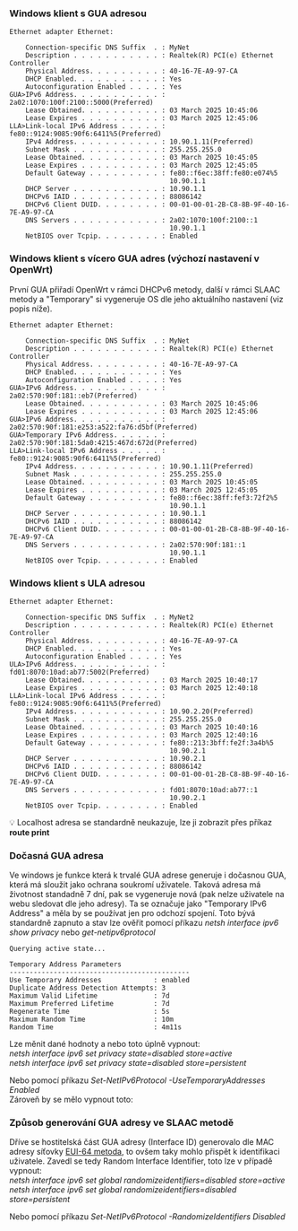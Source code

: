 ### Windows klient s GUA adresou
```console
Ethernet adapter Ethernet:  

    Connection-specific DNS Suffix  . : MyNet  
    Description . . . . . . . . . . . : Realtek(R) PCI(e) Ethernet Controller  
    Physical Address. . . . . . . . . : 40-16-7E-A9-97-CA  
    DHCP Enabled. . . . . . . . . . . : Yes  
    Autoconfiguration Enabled . . . . : Yes  
GUA>IPv6 Address. . . . . . . . . . . : 2a02:1070:100f:2100::5000(Preferred)  
    Lease Obtained. . . . . . . . . . : 03 March 2025 10:45:06  
    Lease Expires . . . . . . . . . . : 03 March 2025 12:45:06  
LLA>Link-local IPv6 Address . . . . . : fe80::9124:9085:90f6:6411%5(Preferred)  
    IPv4 Address. . . . . . . . . . . : 10.90.1.11(Preferred)  
    Subnet Mask . . . . . . . . . . . : 255.255.255.0  
    Lease Obtained. . . . . . . . . . : 03 March 2025 10:45:05  
    Lease Expires . . . . . . . . . . : 03 March 2025 12:45:05  
    Default Gateway . . . . . . . . . : fe80::f6ec:38ff:fe80:e074%5  
                                        10.90.1.1  
    DHCP Server . . . . . . . . . . . : 10.90.1.1  
    DHCPv6 IAID . . . . . . . . . . . : 88086142  
    DHCPv6 Client DUID. . . . . . . . : 00-01-00-01-2B-C8-8B-9F-40-16-7E-A9-97-CA  
    DNS Servers . . . . . . . . . . . : 2a02:1070:100f:2100::1  
                                        10.90.1.1  
    NetBIOS over Tcpip. . . . . . . . : Enabled  
```
### Windows klient s vícero GUA adres (výchozí nastavení v OpenWrt)  
První GUA přiřadí OpenWrt v rámci DHCPv6 metody, další v rámci SLAAC metody a "Temporary" si vygeneruje OS dle jeho aktuálního nastavení (viz popis níže).  
```console
Ethernet adapter Ethernet:  

    Connection-specific DNS Suffix  . : MyNet  
    Description . . . . . . . . . . . : Realtek(R) PCI(e) Ethernet Controller  
    Physical Address. . . . . . . . . : 40-16-7E-A9-97-CA  
    DHCP Enabled. . . . . . . . . . . : Yes  
    Autoconfiguration Enabled . . . . : Yes  
GUA>IPv6 Address. . . . . . . . . . . : 2a02:570:90f:181::eb7(Preferred)
    Lease Obtained. . . . . . . . . . : 03 March 2025 10:45:06  
    Lease Expires . . . . . . . . . . : 03 March 2025 12:45:06  
GUA>IPv6 Address. . . . . . . . . . . : 2a02:570:90f:181:e253:a522:fa76:d5bf(Preferred)
GUA>Temporary IPv6 Address. . . . . . : 2a02:570:90f:181:5da0:4215:467d:672d(Preferred)
LLA>Link-local IPv6 Address . . . . . : fe80::9124:9085:90f6:6411%5(Preferred)
    IPv4 Address. . . . . . . . . . . : 10.90.1.11(Preferred)  
    Subnet Mask . . . . . . . . . . . : 255.255.255.0  
    Lease Obtained. . . . . . . . . . : 03 March 2025 10:45:05  
    Lease Expires . . . . . . . . . . : 03 March 2025 12:45:05  
    Default Gateway . . . . . . . . . : fe80::f6ec:38ff:fef3:72f2%5 
                                        10.90.1.1  
    DHCP Server . . . . . . . . . . . : 10.90.1.1  
    DHCPv6 IAID . . . . . . . . . . . : 88086142  
    DHCPv6 Client DUID. . . . . . . . : 00-01-00-01-2B-C8-8B-9F-40-16-7E-A9-97-CA  
    DNS Servers . . . . . . . . . . . : 2a02:570:90f:181::1
                                        10.90.1.1  
    NetBIOS over Tcpip. . . . . . . . : Enabled  
```
### Windows klient s ULA adresou
```console
Ethernet adapter Ethernet:  

    Connection-specific DNS Suffix  . : MyNet2  
    Description . . . . . . . . . . . : Realtek(R) PCI(e) Ethernet Controller  
    Physical Address. . . . . . . . . : 40-16-7E-A9-97-CA  
    DHCP Enabled. . . . . . . . . . . : Yes  
    Autoconfiguration Enabled . . . . : Yes  
ULA>IPv6 Address. . . . . . . . . . . : fd01:8070:10ad:ab77:5002(Preferred)  
    Lease Obtained. . . . . . . . . . : 03 March 2025 10:40:17  
    Lease Expires . . . . . . . . . . : 03 March 2025 12:40:18  
LLA>Link-local IPv6 Address . . . . . : fe80::9124:9085:90f6:6411%5(Preferred)  
    IPv4 Address. . . . . . . . . . . : 10.90.2.20(Preferred)  
    Subnet Mask . . . . . . . . . . . : 255.255.255.0  
    Lease Obtained. . . . . . . . . . : 03 March 2025 10:40:16  
    Lease Expires . . . . . . . . . . : 03 March 2025 12:40:16  
    Default Gateway . . . . . . . . . : fe80::213:3bff:fe2f:3a4b%5  
                                        10.90.2.1  
    DHCP Server . . . . . . . . . . . : 10.90.2.1  
    DHCPv6 IAID . . . . . . . . . . . : 88086142  
    DHCPv6 Client DUID. . . . . . . . : 00-01-00-01-2B-C8-8B-9F-40-16-7E-A9-97-CA  
    DNS Servers . . . . . . . . . . . : fd01:8070:10ad:ab77::1  
                                        10.90.2.1  
    NetBIOS over Tcpip. . . . . . . . : Enabled  
```  
:bulb: Localhost adresa se standardně neukazuje, lze ji zobrazit přes příkaz **route print**  

### Dočasná GUA adresa  
Ve windows je funkce která k trvalé GUA adrese generuje i dočasnou GUA, která má sloužit jako ochrana soukromí uživatele. Taková adresa má životnost standadně 7 dní, pak se vygeneruje nová (pak nelze uživatele na webu sledovat dle jeho adresy). Ta se označuje jako "Temporary IPv6 Address" a měla by se používat jen pro odchozí spojení. 
Toto bývá standardně zapnuto a stav lze ověřit pomocí příkazu *netsh interface ipv6 show privacy* nebo *get-netipv6protocol*
```console
Querying active state...  
  
Temporary Address Parameters  
---------------------------------------------  
Use Temporary Addresses             : enabled  
Duplicate Address Detection Attempts: 3  
Maximum Valid Lifetime              : 7d  
Maximum Preferred Lifetime          : 7d  
Regenerate Time                     : 5s  
Maximum Random Time                 : 10m  
Random Time                         : 4m11s  
```
Lze měnit dané hodnoty a nebo toto úplně vypnout:  
*netsh interface ipv6 set privacy state=disabled store=active*  
*netsh interface ipv6 set privacy state=disabled store=persistent*  

Nebo pomocí příkazu *Set-NetIPv6Protocol -UseTemporaryAddresses Enabled*  
Zároveň by se mělo vypnout toto:  

### Způsob generování GUA adresy ve SLAAC metodě  
Dříve se hostitelská část GUA adresy (Interface ID) generovalo dle MAC adresy síťovky [EUI-64 metoda](https://www.geeksforgeeks.org/ipv6-eui-64-extended-unique-identifier/), to ovšem taky mohlo přispět k identifikaci uživatele. Zavedl se tedy Random Interface Identifier, toto lze v případě vypnout:  
*netsh interface ipv6 set global randomizeidentifiers=disabled store=active*  
*netsh interface ipv6 set global randomizeidentifiers=disabled store=persistent*  
  
Nebo pomocí příkazu *Set-NetIPv6Protocol -RandomizeIdentifiers Disabled*  

